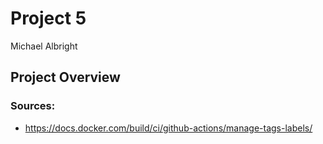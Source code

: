# Project 5
Michael Albright


## Project Overview





### Sources:
* https://docs.docker.com/build/ci/github-actions/manage-tags-labels/
